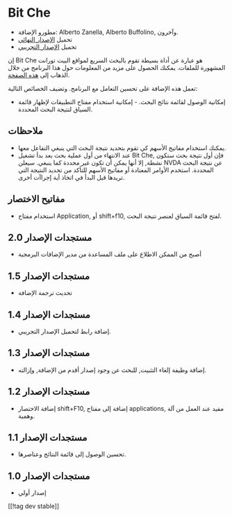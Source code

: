# Bit Che #
*	 مطورو الإضافة: Alberto Zanella, Alberto Buffolino, وآخرون.
*	 تحميل [الإصدار النهائي][1]
*	 تحميل [الإصدار التجريبي][3]

إن Bit Che هو عبارة عن أداة بسيطة تقوم بالبحث السريع لمواقع البيت تورانت
المشهورة للملفات. يمكنك الحصول على مزيد من المعلومات حول هذا البرنامج من
خلال الذهاب إلى [هذه الصفحة][2].

تعمل هذه الإضافة على تحسين التعامل مع البرنامج. وتضيف الخصائص التالية:

- إمكانية الوصول لقائمة نتائج البحث. - إمكانية استخدام مفتاح التطبيقات
لإظهار قائمة السياق لنتيجة البحث المحددة.


## ملاحظات ##
*	 يمكنك استخدام مفاتيح الأسهم كي تقوم بتحديد نتيجة البحث التي ينبغي التفاعل
   معها.
*	 عند الانتهاء من أول عملية بحث بعد بدأ تشغيل Bit Che, فإن أول نتيجة بحث
   ستكون نشطة, إلا أنها يمكن أن تكون غير محددة كما ينبغي. سيعلن NVDA عن
   نتيجة البحث المحددة. استخدم الأوامر المعتادة أو مفاتيح الأسهم للتأكد من
   تحديد النتيجة التي تريدها قبل البدأ في اتخاذ أية إجراآت أخرى.


## مفاتيح الاختصار ##
*	استخدام مفتاح Application, أو shift+f10, لفتح قائمة السياق لعنصر نتيجة
  البحث.


## مستجدات الإصدار 2.0 ##
* أصبح من الممكن الاطلاع على ملف المساعدة من مدير الإضافات البرمجية

## مستجدات الإصدار 1.5 ##
* تحديث ترجمة الإضافة

## مستجدات الإصدار 1.4 ##
*	 إضافة رابط لتحميل الإصدار التجريبي.

## مستجدات الإصدار 1.3 ##
*	 إضافة وظيفة إلغاء التثبيت, للبحث عن وجود إصدار أقدم من الإضافة, وإزالته.

## مستجدات الإصدار 1.2 ##
*	 إضافة الاختصار shift+F10, إضافة إلى مفتاح applications, مفيد عند العمل من
   آلة وهمية.

## مستجدات الإصدار 1.1 ##
*	 تحسين الوصول إلى قائمة النتائج وعناصرها.

## مستجدات الإصدار 1.0 ##
*	 إصدار أولي

[[!tag dev stable]]

[1]: http://addons.nvda-project.org/files/get.php?file=bc

[2]: http://www.convivea.com

[3]: http://addons.nvda-project.org/files/get.php?file=bc-dev
